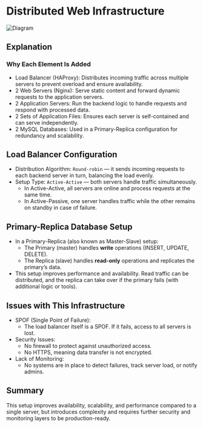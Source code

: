 # Distributed Web Infrastructure

![Diagram](https://imgur.com/a/Y7jvOWP.png)

## Explanation

### Why Each Element Is Added

- Load Balancer (HAProxy): Distributes incoming traffic across multiple servers to prevent overload and ensure availability.
- 2 Web Servers (Nginx): Serve static content and forward dynamic requests to the application servers.
- 2 Application Servers: Run the backend logic to handle requests and respond with processed data.
- 2 Sets of Application Files: Ensures each server is self-contained and can serve independently.
- 2 MySQL Databases: Used in a Primary-Replica configuration for redundancy and scalability.



## Load Balancer Configuration

- Distribution Algorithm: `Round-robin` — it sends incoming requests to each backend server in turn, balancing the load evenly.
- Setup Type: `Active-Active` — both servers handle traffic simultaneously.
  - In Active-Active, all servers are online and process requests at the same time.
  - In Active-Passive, one server handles traffic while the other remains on standby in case of failure.



## Primary-Replica Database Setup

- In a Primary-Replica (also known as Master-Slave) setup:
  - The Primary (master) handles **write** operations (INSERT, UPDATE, DELETE).
  - The Replica (slave) handles **read-only** operations and replicates the primary’s data.
- This setup improves performance and availability. Read traffic can be distributed, and the replica can take over if the primary fails (with additional logic or tools).



## Issues with This Infrastructure

- SPOF (Single Point of Failure):
  - The load balancer itself is a SPOF. If it fails, access to all servers is lost.
- Security Issues:
  - No firewall to protect against unauthorized access.
  - No HTTPS, meaning data transfer is not encrypted.
- Lack of Monitoring:
  - No systems are in place to detect failures, track server load, or notify admins.



## Summary

This setup improves availability, scalability, and performance compared to a single server, but introduces complexity and requires further security and monitoring layers to be production-ready.
